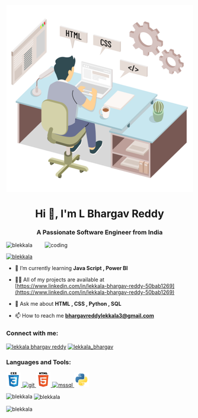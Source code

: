 ![logo](https://github.com/blekkala/blekkala/blob/main/%E2%80%94Pngtree%E2%80%94web%20developer%20isometric%20illustration_6067558.png)
<h1 align="center">Hi 👋, I'm L Bhargav Reddy</h1>
<h3 align="center">A Passionate Software Engineer from India</h3>
<img align="right" alt="coding" width="400" src="https://static.wixstatic.com/media/bbe642_62414e50bef34ce28db1afabf55f17ec~mv2.gif">

<p align="left"> <img src="https://komarev.com/ghpvc/?username=blekkala&label=Profile%20views&color=0e75b6&style=flat" alt="blekkala" /> </p>

<p align="left"> <a href="https://github.com/ryo-ma/github-profile-trophy"><img src="https://github-profile-trophy.vercel.app/?username=blekkala" alt="blekkala" /></a> </p>

- 🌱 I’m currently learning **Java Script , Power BI**

- 👨‍💻 All of my projects are available at [https://www.linkedin.com/in/lekkala-bhargav-reddy-50bab1269](https://www.linkedin.com/in/lekkala-bhargav-reddy-50bab1269)

- 💬 Ask me about **HTML , CSS , Python , SQL**

- 📫 How to reach me **bhargavreddylekkala3@gmail.com**

<h3 align="left">Connect with me:</h3>
<p align="left">
<a href="https://linkedin.com/in/lekkala bhargav reddy" target="blank"><img align="center" src="https://raw.githubusercontent.com/rahuldkjain/github-profile-readme-generator/master/src/images/icons/Social/linked-in-alt.svg" alt="lekkala bhargav reddy" height="30" width="40" /></a>
<a href="https://instagram.com/lekkala_bhargav" target="blank"><img align="center" src="https://raw.githubusercontent.com/rahuldkjain/github-profile-readme-generator/master/src/images/icons/Social/instagram.svg" alt="lekkala_bhargav" height="30" width="40" /></a>
</p>

<h3 align="left">Languages and Tools:</h3>
<p align="left"> <a href="https://www.w3schools.com/css/" target="_blank" rel="noreferrer"> <img src="https://raw.githubusercontent.com/devicons/devicon/master/icons/css3/css3-original-wordmark.svg" alt="css3" width="40" height="40"/> </a> <a href="https://git-scm.com/" target="_blank" rel="noreferrer"> <img src="https://www.vectorlogo.zone/logos/git-scm/git-scm-icon.svg" alt="git" width="40" height="40"/> </a> <a href="https://www.w3.org/html/" target="_blank" rel="noreferrer"> <img src="https://raw.githubusercontent.com/devicons/devicon/master/icons/html5/html5-original-wordmark.svg" alt="html5" width="40" height="40"/> </a> <a href="https://www.microsoft.com/en-us/sql-server" target="_blank" rel="noreferrer"> <img src="https://www.svgrepo.com/show/303229/microsoft-sql-server-logo.svg" alt="mssql" width="40" height="40"/> </a> <a href="https://www.python.org" target="_blank" rel="noreferrer"> <img src="https://raw.githubusercontent.com/devicons/devicon/master/icons/python/python-original.svg" alt="python" width="40" height="40"/> </a> </p>

<p><img align="left" src="https://github-readme-stats.vercel.app/api/top-langs?username=blekkala&show_icons=true&locale=en&layout=compact" alt="blekkala" /></p>

<p>&nbsp;<img align="center" src="https://github-readme-stats.vercel.app/api?username=blekkala&show_icons=true&locale=en" alt="blekkala" /></p>

<p><img align="center" src="https://github-readme-streak-stats.herokuapp.com/?user=blekkala&" alt="blekkala" /></p>
